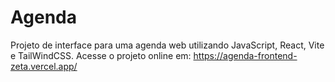 # Agenda

Projeto de interface para uma agenda web utilizando JavaScript, React, Vite e TailWindCSS.
Acesse o projeto online em: https://agenda-frontend-zeta.vercel.app/
